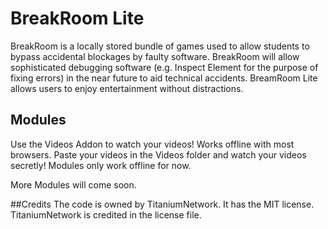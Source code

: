 # BreakRoom Lite

BreakRoom is a locally stored bundle of games used to allow students to bypass accidental blockages by faulty software. BreakRoom will allow sophisticated debugging software (e.g. Inspect Element for the purpose of fixing errors) in the near future to aid technical accidents. BreamRoom Lite allows users to enjoy entertainment without distractions.

## Modules
Use the Videos Addon to watch your videos! Works offline with most browsers. Paste your videos in the Videos folder and watch your videos secretly!
Modules only work offline for now.


More Modules will come soon.


##Credits
The code is owned by TitaniumNetwork. It has the MIT license. TitaniumNetwork is credited in the license file.
